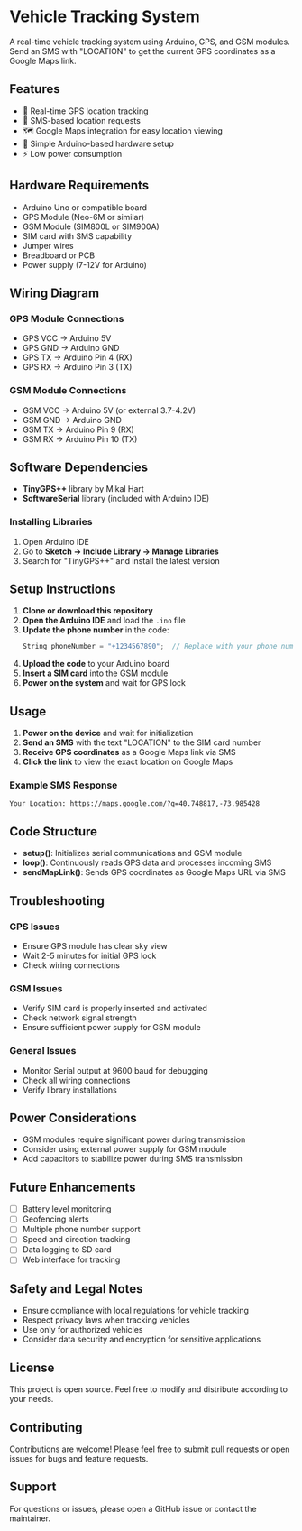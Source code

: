 # Vehicle Tracking System

A real-time vehicle tracking system using Arduino, GPS, and GSM modules. Send an SMS with "LOCATION" to get the current GPS coordinates as a Google Maps link.

## Features

- 📍 Real-time GPS location tracking
- 📱 SMS-based location requests
- 🗺️ Google Maps integration for easy location viewing
- 🔧 Simple Arduino-based hardware setup
- ⚡ Low power consumption

## Hardware Requirements

- Arduino Uno or compatible board
- GPS Module (Neo-6M or similar)
- GSM Module (SIM800L or SIM900A)
- SIM card with SMS capability
- Jumper wires
- Breadboard or PCB
- Power supply (7-12V for Arduino)

## Wiring Diagram

### GPS Module Connections
- GPS VCC → Arduino 5V
- GPS GND → Arduino GND
- GPS TX → Arduino Pin 4 (RX)
- GPS RX → Arduino Pin 3 (TX)

### GSM Module Connections
- GSM VCC → Arduino 5V (or external 3.7-4.2V)
- GSM GND → Arduino GND
- GSM TX → Arduino Pin 9 (RX)
- GSM RX → Arduino Pin 10 (TX)

## Software Dependencies

- **TinyGPS++** library by Mikal Hart
- **SoftwareSerial** library (included with Arduino IDE)

### Installing Libraries

1. Open Arduino IDE
2. Go to **Sketch → Include Library → Manage Libraries**
3. Search for "TinyGPS++" and install the latest version

## Setup Instructions

1. **Clone or download this repository**
2. **Open the Arduino IDE** and load the `.ino` file
3. **Update the phone number** in the code:
   ```cpp
   String phoneNumber = "+1234567890";  // Replace with your phone number
   ```
4. **Upload the code** to your Arduino board
5. **Insert a SIM card** into the GSM module
6. **Power on the system** and wait for GPS lock

## Usage

1. **Power on the device** and wait for initialization
2. **Send an SMS** with the text "LOCATION" to the SIM card number
3. **Receive GPS coordinates** as a Google Maps link via SMS
4. **Click the link** to view the exact location on Google Maps

### Example SMS Response
```
Your Location: https://maps.google.com/?q=40.748817,-73.985428
```

## Code Structure

- **setup()**: Initializes serial communications and GSM module
- **loop()**: Continuously reads GPS data and processes incoming SMS
- **sendMapLink()**: Sends GPS coordinates as Google Maps URL via SMS

## Troubleshooting

### GPS Issues
- Ensure GPS module has clear sky view
- Wait 2-5 minutes for initial GPS lock
- Check wiring connections

### GSM Issues
- Verify SIM card is properly inserted and activated
- Check network signal strength
- Ensure sufficient power supply for GSM module

### General Issues
- Monitor Serial output at 9600 baud for debugging
- Check all wiring connections
- Verify library installations

## Power Considerations

- GSM modules require significant power during transmission
- Consider using external power supply for GSM module
- Add capacitors to stabilize power during SMS transmission

## Future Enhancements

- [ ] Battery level monitoring
- [ ] Geofencing alerts
- [ ] Multiple phone number support
- [ ] Speed and direction tracking
- [ ] Data logging to SD card
- [ ] Web interface for tracking

## Safety and Legal Notes

- Ensure compliance with local regulations for vehicle tracking
- Respect privacy laws when tracking vehicles
- Use only for authorized vehicles
- Consider data security and encryption for sensitive applications

## License

This project is open source. Feel free to modify and distribute according to your needs.

## Contributing

Contributions are welcome! Please feel free to submit pull requests or open issues for bugs and feature requests.

## Support

For questions or issues, please open a GitHub issue or contact the maintainer.
